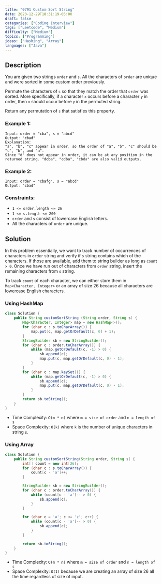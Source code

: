 ```yaml
---
title: "0791 Custom Sort String"
date: 2023-12-29T18:31:19-05:00
draft: false
categories: ["Coding Interview"]
tags: ["Leetcode", "Medium"]
difficulty: ["Medium"]
topics: ["Programming"]
ideas: ["Hashing", "Array"]
languages: ["Java"]
---
```


## Description

You are given two strings `order` and `s`. All the characters of `order` are unique and were sorted in some custom order previously.

Permute the characters of `s` so that they match the order that `order` was sorted. More specifically, if a character `x` occurs before a character `y` in order, then `x` should occur before `y` in the permuted string.

Return any permutation of `s` that satisfies this property.


### Example 1:

```
Input: order = "cba", s = "abcd"
Output: "cbad"
Explanation: 
"a", "b", "c" appear in order, so the order of "a", "b", "c" should be "c", "b", and "a". 
Since "d" does not appear in order, it can be at any position in the returned string. "dcba", "cdba", "cbda" are also valid outputs.
```

### Example 2:

```
Input: order = "cbafg", s = "abcd"
Output: "cbad"
```

### Constraints:

- `1 <= order.length <= 26`
- `1 <= s.length <= 200`
- `order` and `s` consist of lowercase English letters.
- All the characters of `order` are unique.

## Solution

In this problem essentially, we want to track number of occurrences of characters in `order` string and verify if `s` string contains which of the characters. If those are available, add them to string builder as long as `count > 0`. Once we have run out of characters from `order` string, insert the remaining characters from `s` string.

To track `count` of each character, we can either store them in `Map<Character, Integer>` or an array of size 26 because all characters are lowercase English characters.

### Using HashMap

```java
class Solution {
    public String customSortString (String order, String s) {
        Map<Character, Integer> map = new HashMap<>();
        for (char c : s.toCharArray()) {
            map.put(c, map.getOrDefault(c, 0) + 1);
        }
        StringBuilder sb = new StringBuilder();
        for (char c : order.toCharArray()) {
            while (map.getOrDefault(c, -1) > 0) {
                sb.append(c);
                map.put(c, map.getOrDefault(c, 0) - 1);
            }
        }
        for (char c : map.keySet()) {
            while (map.getOrDefault(c, -1) > 0) {
                sb.append(c);
                map.put(c, map.getOrDefault(c, 0) - 1);
            }
        }
        return sb.toString();
    }
}
```

- Time Complexity: `O(m * n)` where `m = size of order` and `n = length of s`
- Space Complexity: `O(k)` where `k` is the number of unique characters in string `s`.

### Using Array

```java
class Solution {
    public String customSortString(String order, String s) {
        int[] count = new int[26];
        for (char c : s.toCharArray()) {
            count[c - 'a']++;
        }

        StringBuilder sb = new StringBuilder();
        for (char c : order.toCharArray()) {
            while (count[c - 'a']-- > 0) {
                sb.append(c);
            }
        }

        for (char c = 'a'; c <= 'z'; c++) {
            while (count[c - 'a']-- > 0) {
                sb.append(c);
            }
        }

        return sb.toString();
    }
}
```

- Time Complexity: `O(m * n)` where `m = size of order` and `n = length of s`
- Space Complexity: `O(1)` because we are creating an array of size 26 all the time regardless of size of input.